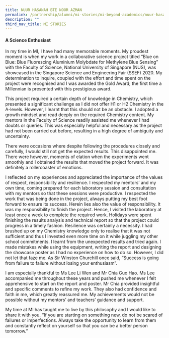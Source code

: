 ```yaml
---
title: NUUR HASANAH BTE NOOR AZMAN
permalink: /partnership/alumni/mi-stories/mi-beyond-academics/nuur-hasanah-bte-noor-azman/
description: ""
third_nav_title: MI STORIES
---
```

<h4><strong>A Science Enthusiast</strong></h4>
<p>In my time in MI, I have had many memorable moments. My proudest moment is when my work in a collaborative science project titled &ldquo;Blue on Blue: Blue Fluorescing Aluminium Molybdate for Methylene Blue Sensing&rdquo; with the Faculty of Science, National University of Singapore (NUS), was showcased in the Singapore Science and Engineering Fair (SSEF) 2020. My determination to inquire, coupled with the effort and time spent on the project were recognised and I was awarded the Gold Award; the first time a Millennian is presented with this prestigious award.</p>
<p>This project required a certain depth of knowledge in Chemistry, which presented a significant challenge as I did not offer H1 or H2 Chemistry in the A-levels. However, I learnt that this should not be an obstacle. I adopted a growth mindset and read deeply on the required Chemistry content. My mentors in the Faculty of Science readily assisted me whenever I had doubts or queries. This was especially helpful and necessary as the project had not been carried out before, resulting in a high degree of ambiguity and uncertainty.</p>
<p>There were occasions where despite following the procedures closely and carefully, I would still not get the expected results. This disappointed me. There were however, moments of elation when the experiments went smoothly and I obtained the results that moved the project forward. It was definitely a rollercoaster of emotions.</p>
<p>I reflected on my experiences and appreciated the importance of the values of respect, responsibility and resilience. I respected my mentors&rsquo; and my own time, coming prepared for each laboratory session and consultation with my mentors so that these sessions were productive. I respected the work that was being done in the project, always putting my best foot forward to ensure its success. Herein lies also the value of responsibility. It was my responsibility to finish the project. Hence, I visited the laboratory at least once a week to complete the required work. Holidays were spent finishing the results analysis and technical report so that the project could progress in a timely fashion. Resilience was certainly a necessity. I had brushed up on my Chemistry knowledge only to realise that it was not sufficient and thus I invested even more time on it while juggling my other school commitments. I learnt from the unexpected results and tried again. I made mistakes while using the equipment, writing the report and designing the showcase poster as I had no experience on how to do so. However, I did not let that faze me. As Sir Winston Churchill once said, &ldquo;Success is going from failure to failure without losing your enthusiasm&rdquo;.</p>
<p>I am especially thankful to Ms Lee Li Wen and Mr Chia Guo Hao. Ms Lee accompanied me throughout these years and pushed me whenever I felt apprehensive to start on the report and poster. Mr Chia provided insightful and specific comments to refine my work. They also had confidence and faith in me, which greatly reassured me. My achievements would not be possible without my mentors&rsquo; and teachers&rsquo; guidance and support.</p>
<p>My time at MI has taught me to live by this philosophy and I would like to share it with you. &ldquo;If you are starting on something new, do not be scared of failures or imperfections. Always take the opportunity to learn from them and constantly reflect on yourself so that you can be a better person tomorrow.&rdquo;</p>